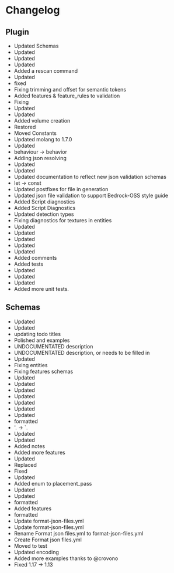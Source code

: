 # Changelog 
## Plugin 
- Updated Schemas
- Updated
- Updated
- Updated
- Added a rescan command
- Updated
- fixed
- Fixing trimming and offset for semantic tokens
- Added features & feature_rules to validation
- Fixing
- Updated
- Updated
- Added volume creation
- Restored
- Moved Constants
- Updated molang to 1.7.0
- Updated
- behaviour -> behavior
- Adding json resolving
- Updated
- Updated
- Updated documentation to reflect new json validation schemas
- let -> const
- Updated postfixes for file in generation
- Updated json file validation to support Bedrock-OSS style guide
- Added Script diagnostics
- Added Script Diagnostics
- Updated detection types
- Fixing diagnostics for textures in entities
- Updated
- Updated
- Updated
- Updated
- Updated
- Added comments
- Added tests
- Updated
- Updated
- Updated
- Added more unit tests. 
## Schemas 
- Updated
- Updated
- updating todo titles
- Polished and examples
- UNDOCUMENTATED description
- UNDOCUMENTATED description, or needs to be filled in
- Updated
- Fixing entities
- Fixing features schemas
- Updated
- Updated
- Updated
- Updated
- Updated
- Updated
- Updated
- formatted
- '. -> `.
- Updated
- Updated
- Added notes
- Added more features
- Updated
- Replaced
- Fixed
- Updated
- Added enum to placement_pass
- Updated
- Updated
- formatted
- Added features
- formatted
- Update format-json-files.yml
- Update format-json-files.yml
- Rename Format json files.yml to format-json-files.yml
- Create Format json files.yml
- Moved to test
- Updated encoding
- Added more examples thanks to @crovono
- Fixed 1.17 -> 1.13